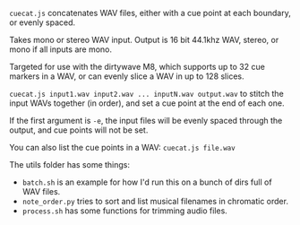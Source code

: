 `cuecat.js` concatenates WAV files, either with a cue point at each boundary,
or evenly spaced.

Takes mono or stereo WAV input. Output is 16 bit 44.1khz WAV, stereo, or mono
if all inputs are mono.

Targeted for use with the dirtywave M8, which supports up to 32 cue markers in
a WAV, or can evenly slice a WAV in up to 128 slices.

`cuecat.js input1.wav input2.wav ... inputN.wav output.wav` to stitch the input
WAVs together (in order), and set a cue point at the end of each one.

If the first argument is `-e`, the input files will be evenly spaced through
the output, and cue points will not be set.

You can also list the cue points in a WAV: `cuecat.js file.wav`

The utils folder has some things:

* `batch.sh` is an example for how I'd run this on a bunch of dirs full of WAV
  files.
* `note_order.py` tries to sort and list musical filenames in chromatic order.
* `process.sh` has some functions for trimming audio files.
